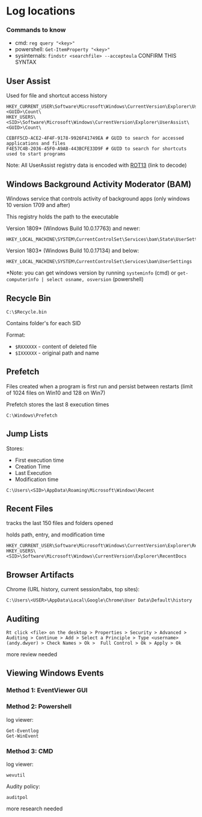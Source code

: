 # Log locations
### Commands to know
- cmd: `reg query "<key>"`
- powershell: `Get-ItemProperty "<key>"`
- sysinternals: `findstr <searchfile> --accepteula` CONFIRM THIS SYNTAX

## User Assist
Used for file and shortcut access history
```
HKEY_CURRENT_USER\Software\Microsoft\Windows\CurrentVersion\Explorer\UserAssist\<GUID>\Count\
HKEY_USERS\<SID>\Software\Microsoft\Windows\CurrentVersion\Explorer\UserAssist\<GUID>\Count\
```
```
CEBFF5CD-ACE2-4F4F-9178-9926F41749EA # GUID to search for accessed applications and files
F4E57C4B-2036-45F0-A9AB-443BCFE33D9F # GUID to search for shortcuts used to start programs
```
Note: All UserAssist registry data is encoded with [ROT13](https://rot13.com/) (link to decode)

## Windows Background Activity Moderator (BAM)
Windows service that controls activity of background apps (only windows 10 version 1709 and after)

This registry holds the path to the executable

Version 1809* (Windows Build 10.0.17763) and newer:
```
HKEY_LOCAL_MACHINE\SYSTEM\CurrentControlSet\Services\bam\State\UserSettings
```

Version 1803* (Windows Build 10.0.17134) and below:
```
HKEY_LOCAL_MACHINE\SYSTEM\CurrentControlSet\Services\bam\UserSettings
```

*Note: you can get windows version by running `systeminfo` (cmd) or `get-computerinfo | select osname, osversion` (powershell)

## Recycle Bin

```
C:\$Recycle.bin
```

Contains folder's for each SID

Format:
- `$RXXXXXX` - content of deleted file
- `$IXXXXXX` - original path and name

## Prefetch
Files created when a program is first run and persist between restarts (limit of 1024 files on Win10 and 128 on Win7)

Prefetch stores the last 8 execution times
```
C:\Windows\Prefetch
```

## Jump Lists
Stores:
- First execution time
- Creation Time
- Last Execution
- Modification time

```
C:\Users\<SID>\AppData\Roaming\Microsoft\Windows\Recent
```
## Recent Files
tracks the last 150 files and folders opened

holds path, entry, and modification time
```
HKEY_CURRENT_USER\Software\Microsoft\Windows\CurrentVersion\Explorer\RecentDocs
HKEY_USERS\<SID>\Software\Microsoft\Windows\CurrentVersion\Explorer\RecentDocs
```

## Browser Artifacts

Chrome (URL history, current session/tabs, top sites):
```
C:\Users\<USER>\AppData\Local\Google\Chrome\User Data\Default\history
```

## Auditing

```
Rt click <file> on the desktop > Properties > Security > Advanced > Auditing > Continue > Add > Select a Principle > Type <username> (andy.dwyer) > Check Names > Ok >  Full Control > Ok > Apply > Ok
```
more review needed

## Viewing Windows Events

### Method 1: EventViewer GUI

### Method 2: Powershell
log viewer:
```
Get-Eventlog
Get-WinEvent
```

### Method 3: CMD
log viewer:
```
wevutil
```

Audity policy:
```
auditpol
```
more research needed
